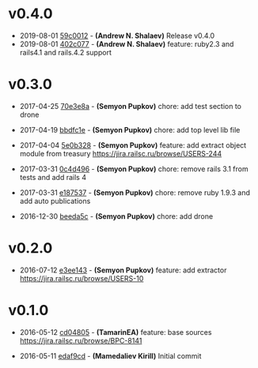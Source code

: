 # v0.4.0

* 2019-08-01 [59c0012](../../commit/59c0012) - __(Andrew N. Shalaev)__ Release v0.4.0 
* 2019-08-01 [402c077](../../commit/402c077) - __(Andrew N. Shalaev)__ feature: ruby2.3 and rails4.1 and rails.4.2 support 

# v0.3.0

* 2017-04-25 [70e3e8a](../../commit/70e3e8a) - __(Semyon Pupkov)__ chore: add test section to drone 
* 2017-04-19 [bbdfc1e](../../commit/bbdfc1e) - __(Semyon Pupkov)__ chore: add top level lib file 
* 2017-04-04 [5e0b328](../../commit/5e0b328) - __(Semyon Pupkov)__ feature: add extract object module from treasury 
https://jira.railsc.ru/browse/USERS-244

* 2017-03-31 [0c4d496](../../commit/0c4d496) - __(Semyon Pupkov)__ chore: remove rails 3.1 from tests and add rails 4 
* 2017-03-31 [e187537](../../commit/e187537) - __(Semyon Pupkov)__ chore: remove ruby 1.9.3 and add auto publications 
* 2016-12-30 [beeda5c](../../commit/beeda5c) - __(Semyon Pupkov)__ chore: add drone 

# v0.2.0

* 2016-07-12 [e3ee143](../../commit/e3ee143) - __(Semyon Pupkov)__ feature: add extractor 
https://jira.railsc.ru/browse/USERS-10

# v0.1.0

* 2016-05-12 [cd04805](../../commit/cd04805) - __(TamarinEA)__ feature: base sources 
https://jira.railsc.ru/browse/BPC-8141

* 2016-05-11 [edaf9cd](../../commit/edaf9cd) - __(Mamedaliev Kirill)__ Initial commit 
